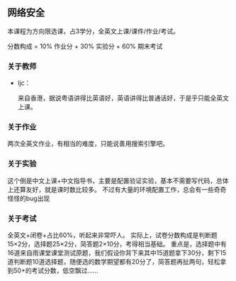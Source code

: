 ## 网络安全

本课程为方向限选课，占3学分，全英文上课/课件/作业/考试。

分数构成 = 10% 作业分 + 30% 实验分 + 60% 期末考试

### 关于教师

- ljc：

  来自香港，据说粤语讲得比英语好，英语讲得比普通话好，于是乎只能全英文上课。

### 关于作业

  两次全英文作业，有相当的难度，只能说善用搜索引擎吧。

### 关于实验

  这个倒是中文上课+中文指导书，主要是配置验证实验，基本不需要写代码，总体上还算友好，就是课时数比较多。
  不过有大量的环境配置工作，总会有一些奇奇怪怪的bug出现


### 关于考试

  全英文+闭卷+占比60%，听起来非常吓人。
  实际上，试卷分数构成是判断题15×2分，选择题25×2分，简答题2×10分，考得相当基础。
  重点是，选择题中有16道来自雨课堂课堂测试原题，我们假设你背下来其中15道题拿下30分，剩下15道判断题10道选择题，随便选的数学期望都有20分了，简答题再扯两句，轻松拿到50+的考试分数，低空飘过……



